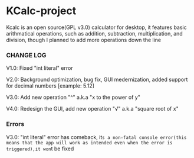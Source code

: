 # KCalc-project
Kcalc is an open source(GPL v3.0) calculator for desktop, it features basic arithmatical operations, such as addition, subtraction, multiplication, and division, though I planned to add more operations down the line 

### CHANGE LOG

V1.0: Fixed "int literal" error

V2.0: Background optimization, bug fix, GUI medernization, added support for decimal numbers [example: 5.12]

V3.0: Add new operation "^" a.k.a "x to the power of y"

V4.0: Redesign the GUI, add new operation "√" a.k.a "square root of x"

### Errors

V3.0: "int literal" error has comeback, it`s a non-fatal console error(this means that the app will work as intended even when the error is triggered),it won`t be fixed

